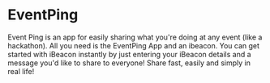 EventPing
===========

Event Ping is an app for easily sharing what you're doing at any event (like a hackathon). 
All you need is the EventPing App and an ibeacon. You can get started with iBeacon instantly 
by just entering your iBeacon details and a message you'd like to share to everyone! 
Share fast, easily and simply in real life!
